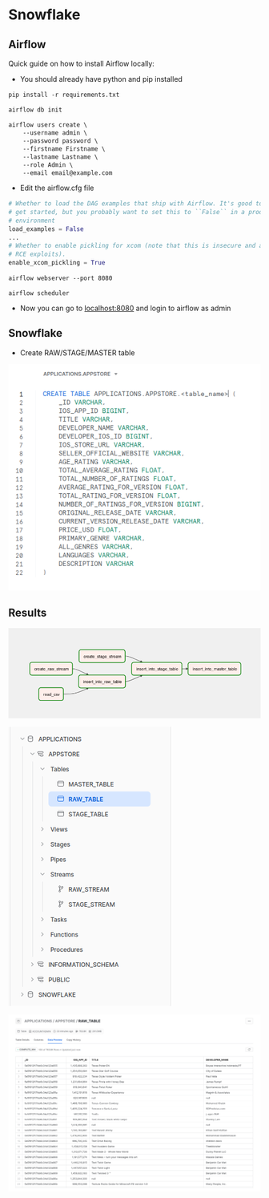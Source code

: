 # Snowflake

## Airflow

Quick guide on how to install Airflow locally:

* You should already have python and pip installed

```shell
pip install -r requirements.txt
```

```shell
airflow db init
```

```shell
airflow users create \
    --username admin \
    --password password \
    --firstname Firstname \
    --lastname Lastname \
    --role Admin \
    --email email@example.com
```

* Edit the airflow.cfg file

```python
# Whether to load the DAG examples that ship with Airflow. It's good to
# get started, but you probably want to set this to ``False`` in a production
# environment
load_examples = False
...
# Whether to enable pickling for xcom (note that this is insecure and allows for
# RCE exploits).
enable_xcom_pickling = True
```

```shell
airflow webserver --port 8080
```

```shell
airflow scheduler
```

* Now you can go to [localhost:8080](http://localhost:8080) and login to airflow as admin

## Snowflake

* Create RAW/STAGE/MASTER table 

![create_table](images/create_table.png)

## Results

![dag](images/dag.png)

![db](images/db.png)

![data](images/data.png)
